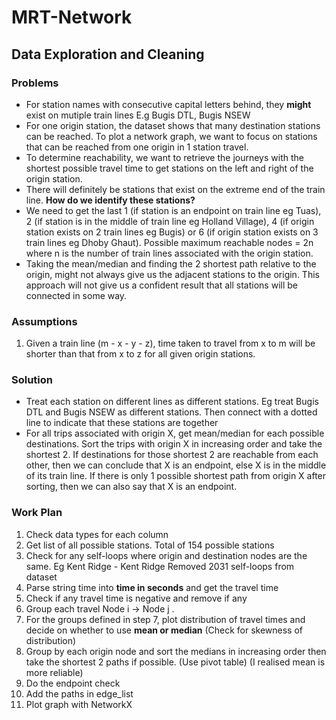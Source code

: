 # MRT-Network

## Data Exploration and Cleaning

### Problems
- For station names with consecutive capital letters behind, they **might** exist on mutiple train lines E.g Bugis DTL, Bugis NSEW
- For one origin station, the dataset shows that many destination stations can be reached. To plot a network graph, we want to focus on stations that can be reached from one origin in 1 station travel.
- To determine reachability, we want to retrieve the journeys with the shortest possible travel time to get stations on the left and right of the origin station.
- There will definitely be stations that exist on the extreme end of the train line. **How do we identify these stations?**
- We need to get the last 1 (if station is an endpoint on train line eg Tuas), 2 (if station is in the middle of train line eg Holland Village), 4 (if origin station exists on 2 train lines eg Bugis) or 6 (if origin station exists on 3 train lines eg Dhoby Ghaut). Possible maximum reachable nodes = 2n where n is the number of train lines associated with the origin station.
- Taking the mean/median and finding the 2 shortest path relative to the origin, might not always give us the adjacent stations to the origin. This approach will not give us a confident result that all stations will be connected in some way.


### Assumptions
1. Given a train line (m - x - y - z), time taken to travel from x to m will be shorter than that from x to z for all given origin stations.

### Solution
  - Treat each station on different lines as different stations. Eg treat Bugis DTL and Bugis NSEW as different stations. Then connect with a dotted line to indicate that these stations are together
  - For all trips associated with origin X, get mean/median for each possible destinations. Sort the trips with origin X in increasing order and take the shortest 2. If destinations for those shortest 2 are reachable from each other, then we can conclude that X is an endpoint, else X is in the middle of its train line. If there is only 1 possible shortest path from origin X after sorting, then we can also say that X is an endpoint.

### Work Plan
1. Check data types for each column
2. Get list of all possible stations. 
Total of 154 possible stations
2. Check for any self-loops where origin and destination nodes are the same. Eg Kent Ridge - Kent Ridge
Removed 2031 self-loops from dataset
3. Parse string time into **time in seconds** and get the travel time
4. Check if any travel time is negative and remove if any
5. Group each travel Node i -> Node j .
6. For the groups defined in step 7, plot distribution of travel times and decide on whether to use **mean or median** (Check for skewness of distribution)
7. Group by each origin node and sort the medians in increasing order then take the shortest 2 paths if possible. (Use pivot table) (I realised mean is more reliable)
8. Do the endpoint check
9. Add the paths in edge_list
10. Plot graph with NetworkX

